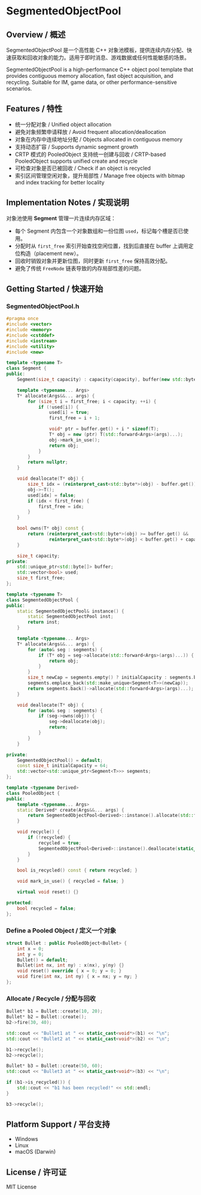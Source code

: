 # SegmentedObjectPool

## Overview / 概述

SegmentedObjectPool 是一个高性能 C++ 对象池模板，提供连续内存分配、快速获取和回收对象的能力。适用于即时消息、游戏数据或任何性能敏感的场景。

SegmentedObjectPool is a high-performance C++ object pool template that provides contiguous memory allocation, fast object acquisition, and recycling. Suitable for IM, game data, or other performance-sensitive scenarios.

## Features / 特性

- 统一分配对象 / Unified object allocation
- 避免对象频繁申请释放 / Avoid frequent allocation/deallocation
- 对象在内存中连续地址分配 / Objects allocated in contiguous memory
- 支持动态扩容 / Supports dynamic segment growth
- CRTP 模式的 PooledObject 支持统一创建与回收 / CRTP-based PooledObject supports unified create and recycle
- 可检查对象是否已被回收 / Check if an object is recycled
- 索引区间管理空闲对象，提升局部性 / Manage free objects with bitmap and index tracking for better locality

## Implementation Notes / 实现说明

对象池使用 **Segment** 管理一片连续内存区域：

- 每个 Segment 内包含一个对象数组和一份位图 `used`，标记每个槽是否已使用。
- 分配时从 `first_free` 索引开始查找空闲位置，找到后直接在 buffer 上调用定位构造（placement new）。
- 回收时销毁对象并更新位图，同时更新 `first_free` 保持高效分配。
- 避免了传统 `FreeNode` 链表导致的内存局部性差的问题。

## Getting Started / 快速开始

### SegmentedObjectPool.h

```cpp
#pragma once
#include <vector>
#include <memory>
#include <cstddef>
#include <iostream>
#include <utility>
#include <new>

template <typename T>
class Segment {
public:
    Segment(size_t capacity) : capacity(capacity), buffer(new std::byte[capacity * sizeof(T)]), used(capacity, false), first_free(0) {}

    template <typename... Args>
    T* allocate(Args&&... args) {
        for (size_t i = first_free; i < capacity; ++i) {
            if (!used[i]) {
                used[i] = true;
                first_free = i + 1;

                void* ptr = buffer.get() + i * sizeof(T);
                T* obj = new (ptr) T(std::forward<Args>(args)...);
                obj->mark_in_use();
                return obj;
            }
        }
        return nullptr;
    }

    void deallocate(T* obj) {
        size_t idx = (reinterpret_cast<std::byte*>(obj) - buffer.get()) / sizeof(T);
        obj->~T();
        used[idx] = false;
        if (idx < first_free) {
            first_free = idx;
        }
    }

    bool owns(T* obj) const {
        return (reinterpret_cast<std::byte*>(obj) >= buffer.get() &&
                reinterpret_cast<std::byte*>(obj) < buffer.get() + capacity * sizeof(T));
    }

    size_t capacity;
private:
    std::unique_ptr<std::byte[]> buffer;
    std::vector<bool> used;
    size_t first_free;
};

template <typename T>
class SegmentedObjectPool {
public:
    static SegmentedObjectPool& instance() {
        static SegmentedObjectPool inst;
        return inst;
    }

    template <typename... Args>
    T* allocate(Args&&... args) {
        for (auto& seg : segments) {
            if (T* obj = seg->allocate(std::forward<Args>(args)...)) {
                return obj;
            }
        }
        size_t newCap = segments.empty() ? initialCapacity : segments.back()->capacity * 2;
        segments.emplace_back(std::make_unique<Segment<T>>(newCap));
        return segments.back()->allocate(std::forward<Args>(args)...);
    }

    void deallocate(T* obj) {
        for (auto& seg : segments) {
            if (seg->owns(obj)) {
                seg->deallocate(obj);
                return;
            }
        }
    }

private:
    SegmentedObjectPool() = default;
    const size_t initialCapacity = 64;
    std::vector<std::unique_ptr<Segment<T>>> segments;
};

template <typename Derived>
class PooledObject {
public:
    template <typename... Args>
    static Derived* create(Args&&... args) {
        return SegmentedObjectPool<Derived>::instance().allocate(std::forward<Args>(args)...);
    }

    void recycle() {
        if (!recycled) {
            recycled = true;
            SegmentedObjectPool<Derived>::instance().deallocate(static_cast<Derived*>(this));
        }
    }

    bool is_recycled() const { return recycled; }

    void mark_in_use() { recycled = false; }

    virtual void reset() {}

protected:
    bool recycled = false;
};
```

### Define a Pooled Object / 定义一个对象

```cpp
struct Bullet : public PooledObject<Bullet> {
    int x = 0;
    int y = 0;
    Bullet() = default;
    Bullet(int nx, int ny) : x(nx), y(ny) {}
    void reset() override { x = 0; y = 0; }
    void fire(int nx, int ny) { x = nx; y = ny; }
};
```

### Allocate / Recycle / 分配与回收

```cpp
Bullet* b1 = Bullet::create(10, 20);
Bullet* b2 = Bullet::create();
b2->fire(30, 40);

std::cout << "Bullet1 at " << static_cast<void*>(b1) << "\n";
std::cout << "Bullet2 at " << static_cast<void*>(b2) << "\n";

b1->recycle();
b2->recycle();

Bullet* b3 = Bullet::create(50, 60);
std::cout << "Bullet3 at " << static_cast<void*>(b3) << "\n";

if (b1->is_recycled()) {
    std::cout << "b1 has been recycled!" << std::endl;
}

b3->recycle();
```

## Platform Support / 平台支持

- Windows
- Linux
- macOS (Darwin)

## License / 许可证

MIT License


